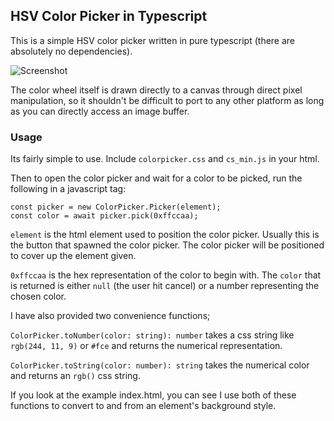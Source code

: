## HSV Color Picker in Typescript

This is a simple HSV color picker written in pure typescript (there are
absolutely no dependencies).

![Screenshot](https://raw.githubusercontent.com/mrkite/colorpicker/master/colorpicker.png)

The color wheel itself is drawn directly to a canvas through direct pixel
manipulation, so it shouldn't be difficult to port to any other platform
as long as you can directly access an image buffer.

### Usage

Its fairly simple to use.  Include `colorpicker.css` and `cs_min.js` in your
html.

Then to open the color picker and wait for a color to be picked, run the
following in a javascript tag:

```
const picker = new ColorPicker.Picker(element);
const color = await picker.pick(0xffccaa);
```

`element` is the html element used to position the color picker.  Usually
this is the button that spawned the color picker.  The color picker will be
positioned to cover up the element given.

`0xffccaa` is the hex representation of the color to begin with.  The `color`
that is returned is either `null` (the user hit cancel) or a number representing
the chosen color.

I have also provided two convenience functions;

`ColorPicker.toNumber(color: string): number` takes a css string
like `rgb(244, 11, 9)` or `#fce` and returns the numerical representation.

`ColorPicker.toString(color: number): string` takes the numerical color
and returns an `rgb()` css string.

If you look at the example index.html, you can see I use both of these
functions to convert to and from an element's background style.
